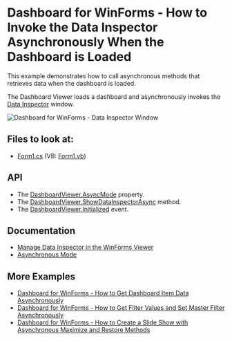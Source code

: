 # Dashboard for WinForms - How to Invoke the Data Inspector Asynchronously When the Dashboard is Loaded

This example demonstrates how to call asynchronous methods that retrieves data when the dashboard is loaded.

The Dashboard Viewer loads a dashboard and asynchronously invokes the [Data Inspector](https://docs.devexpress.com/Dashboard/401194) window.

![Dashboard for WinForms - Data Inspector Window](/images/screenshot.png)

## Files to look at:
* [Form1.cs](./CS/Form1.cs) (VB: [Form1.vb](./VB/Form1.vb))


## API

* The [DashboardViewer.AsyncMode](https://docs.devexpress.com/Dashboard/DevExpress.DashboardWin.DashboardViewer.AsyncMode) property.
* The [DashboardViewer.ShowDataInspectorAsync](https://docs.devexpress.com/Dashboard/DevExpress.DashboardWin.DashboardViewer.ShowDataInspectorAsync(System.String)) method.
* The [DashboardViewer.Initialized](https://docs.devexpress.com/Dashboard/DevExpress.DashboardWin.DashboardViewer.Initialized) event.


## Documentation

* [Manage Data Inspector in the WinForms Viewer](https://docs.devexpress.com/Dashboard/403975/winforms-dashboard/winforms-viewer/manage-data-inspector-in-win-forms-viewer)
* [Asynchronous Mode](https://docs.devexpress.com/Dashboard/401305)

## More Examples 

- [Dashboard for WinForms - How to Get Dashboard Item Data Asynchronously](https://github.com/DevExpress-Examples/winforms-dashboard-async-mode-get-item-data)
- [Dashboard for WinForms - How to Get FIlter Values and Set Master Filter Asynchronously](https://github.com/DevExpress-Examples/winforms-dashboard-async-mode-random-filter)
- [Dashboard for WinForms - How to Create a Slide Show with Asynchronous Maximize and Restore Methods](https://github.com/DevExpress-Examples/winforms-dashboard-async-mode-maximize-slide-show)
